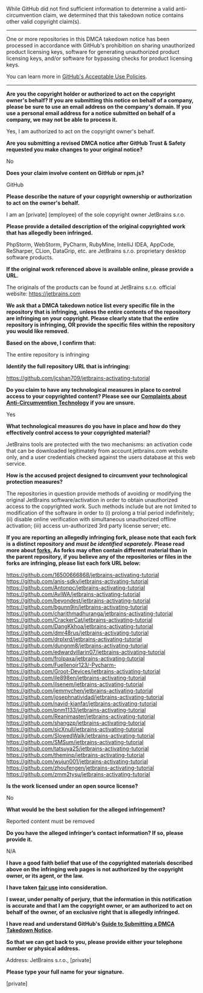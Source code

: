 While GitHub did not find sufficient information to determine a valid anti-circumvention claim, we determined that this takedown notice contains other valid copyright claim(s).

---

One or more repositories in this DMCA takedown notice has been processed in accordance with GitHub's prohibition on sharing unauthorized product licensing keys, software for generating unauthorized product licensing keys, and/or software for bypassing checks for product licensing keys.

You can learn more in [GitHub's Acceptable Use Policies](https://docs.github.com/en/github/site-policy/github-acceptable-use-policies).

---

**Are you the copyright holder or authorized to act on the copyright owner's behalf? If you are submitting this notice on behalf of a company, please be sure to use an email address on the company's domain. If you use a personal email address for a notice submitted on behalf of a company, we may not be able to process it.**  
  
Yes, I am authorized to act on the copyright owner's behalf.   
  
**Are you submitting a revised DMCA notice after GitHub Trust & Safety requested you make changes to your original notice?**  
  
No  
  
**Does your claim involve content on GitHub or npm.js?**  
  
GitHub  
  
**Please describe the nature of your copyright ownership or authorization to act on the owner's behalf.**  
  
I am an [private] (employee) of the sole copyright owner JetBrains s.r.o.  
  
**Please provide a detailed description of the original copyrighted work that has allegedly been infringed.**  
  
PhpStorm, WebStorm, PyCharm, RubyMine, IntelliJ IDEA, AppCode, ReSharper, CLion, DataGrip, etc. are JetBrains s.r.o. proprietary desktop software products.  
  
**If the original work referenced above is available online, please provide a URL.**  
  
The originals of the products can be found at JetBrains s.r.o. official website: https://jetbrains.com  
  
**We ask that a DMCA takedown notice list every specific file in the repository that is infringing, unless the entire contents of the repository are infringing on your copyright. Please clearly state that the entire repository is infringing, OR provide the specific files within the repository you would like removed.**  
  
**Based on the above, I confirm that:**  
  
The entire repository is infringing  
  
**Identify the full repository URL that is infringing:**  
  
https://github.com/jcshan709/jetbrains-activating-tutorial  
  
**Do you claim to have any technological measures in place to control access to your copyrighted content? Please see our <a href="https://docs.github.com/articles/guide-to-submitting-a-dmca-takedown-notice#complaints-about-anti-circumvention-technology">Complaints about Anti-Circumvention Technology</a> if you are unsure.**  
  
Yes  
  
**What technological measures do you have in place and how do they effectively control access to your copyrighted material?**  
  
JetBrains tools are protected with the two mechanisms: an activation code that can be downloaded legitimately from account.jetbrains.com website only, and a user credentials checked against the users database at this web service.  
  
**How is the accused project designed to circumvent your technological protection measures?**  
  
The repositories in question provide methods of avoiding or modifying the original JetBrains software/activation in order to obtain unauthorized access to the copyrighted work. Such methods include but are not limited to modification of the software in order to (i) prolong a trial period indefinitely; (ii) disable online verification with simultaneous unauthorized offline activation; (iii) access un-authorized 3rd party license server; etc.  
  
**If you are reporting an allegedly infringing fork, please note that each fork is a distinct repository and <i>must be identified separately</i>. Please read more about <a href="https://docs.github.com/articles/dmca-takedown-policy#b-what-about-forks-or-whats-a-fork">forks.</a> As forks may often contain different material than in the parent repository, if you believe any of the repositories or files in the forks are infringing, please list each fork URL below:**  
  
https://github.com/16500666868/jetbrains-activating-tutorial  
https://github.com/anis-sdkv/jetbrains-activating-tutorial  
https://github.com/Antonpc/jetbrains-activating-tutorial  
https://github.com/AviWA/jetbrains-activating-tutorial  
https://github.com/beyondest/jetbrains-activating-tutorial  
https://github.com/bgunn9in/jetbrains-activating-tutorial  
https://github.com/charithmadhuranga/jetbrains-activating-tutorial  
https://github.com/CrackerCat/jetbrains-activating-tutorial  
https://github.com/DangKkhoa/jetbrains-activating-tutorial  
https://github.com/dmr48rus/jetbrains-activating-tutorial  
https://github.com/drplxrd/jetbrains-activating-tutorial  
https://github.com/dungnm8/jetbrains-activating-tutorial  
https://github.com/edwardvillarin07/jetbrains-activating-tutorial  
https://github.com/frolpaxa/jetbrains-activating-tutorial  
https://github.com/Fuellenoir123/-Pycharm-  
https://github.com/Groot-Devices/jetbrains-activating-tutorial  
https://github.com/ile898en/jetbrains-activating-tutorial  
https://github.com/ilsenem/jetbrains-activating-tutorial  
https://github.com/jemmychen/jetbrains-activating-tutorial  
https://github.com/josephnatividad/jetbrains-activating-tutorial  
https://github.com/navid-kianfar/jetbrains-activating-tutorial  
https://github.com/pnm1133/jetbrains-activating-tutorial  
https://github.com/Reanimaster/jetbrains-activating-tutorial  
https://github.com/shangzp/jetbrains-activating-tutorial  
https://github.com/sicXnull/jetbrains-activating-tutorial  
https://github.com/SlowedWalk/jetbrains-activating-tutorial  
https://github.com/SMSum/jetbrains-activating-tutorial  
https://github.com/tatsuya25/jetbrains-activating-tutorial  
https://github.com/theminp/jetbrains-activating-tutorial  
https://github.com/wujun001/jetbrains-activating-tutorial  
https://github.com/zhoufengen/jetbrains-activating-tutorial  
https://github.com/zmm2tysu/jetbrains-activating-tutorial  
  
**Is the work licensed under an open source license?**  
  
No  
  
**What would be the best solution for the alleged infringement?**  
  
Reported content must be removed  
  
**Do you have the alleged infringer’s contact information? If so, please provide it.**  
  
N/A  
  
**I have a good faith belief that use of the copyrighted materials described above on the infringing web pages is not authorized by the copyright owner, or its agent, or the law.**  
  
**I have taken <a href="https://www.lumendatabase.org/topics/22">fair use</a> into consideration.**  
  
**I swear, under penalty of perjury, that the information in this notification is accurate and that I am the copyright owner, or am authorized to act on behalf of the owner, of an exclusive right that is allegedly infringed.**  
  
**I have read and understand GitHub's <a href="https://docs.github.com/articles/guide-to-submitting-a-dmca-takedown-notice/">Guide to Submitting a DMCA Takedown Notice</a>.**  
  
**So that we can get back to you, please provide either your telephone number or physical address.**  
  
Address: JetBrains s.r.o., [private] 
  
**Please type your full name for your signature.**  
  
[private]
